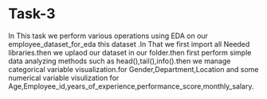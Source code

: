 # Task-3
In This task we perform various operations using EDA on our employee_dataset_for_eda this dataset .In That we first import all Needed libraries.then we uplaod our dataset in our folder.then first perform simple  data analyzing methods such as head(),tail(),info().then we manage categorical variable visualization.for Gender,Department,Location and some numerical variable visulization for Age,Employee_id,years_of_experience,performance_score,monthly_salary. 
